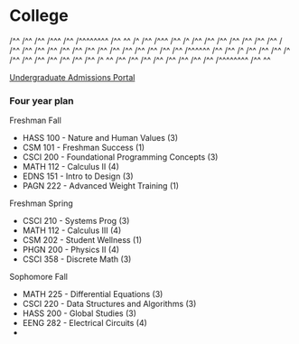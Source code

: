 # College

/^^       /^^ /^^ /^^^     /^^ /^^^^^^^^   /^^ ^^
/^ /^^   /^^^ /^^ /^ /^^   /^^ /^^       /^^    /^^
/^^ /^^ / /^^ /^^ /^^ /^^  /^^ /^^        /^^
/^^  /^^  /^^ /^^ /^^  /^^ /^^ /^^^^^^      /^^
/^^   /^  /^^ /^^ /^^   /^ /^^ /^^             /^^
/^^       /^^ /^^ /^^    /^ ^^ /^^       /^^    /^^
/^^       /^^ /^^ /^^      /^^ /^^^^^^^^   /^^ ^^

[Undergraduate Admissions Portal](https://apply.mines.edu/apply/status)

### Four year plan

Freshman Fall
- HASS 100 - Nature and Human Values (3)
- CSM 101 - Freshman Success (1)
- CSCI 200 - Foundational Programming Concepts (3)
- MATH 112 - Calculus II (4)
- EDNS 151 - Intro to Design (3)
- PAGN 222 - Advanced Weight Training (1)

Freshman Spring
- CSCI 210 - Systems Prog (3)
- MATH 112 - Calculus III (4)
- CSM 202 - Student Wellness (1)
- PHGN 200 - Physics II (4)
- CSCI 358 - Discrete Math (3)

Sophomore Fall
- MATH 225 - Differential Equations (3)
- CSCI 220 - Data Structures and Algorithms (3)
- HASS 200 - Global Studies (3)
- EENG 282 - Electrical Circuits (4)
- 
